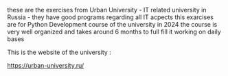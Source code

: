 these are the exercises from Urban University - IT related university in Russia - they have good programs regarding all IT acpects
this exarcises are for Python Development course of the university in 2024 the course is very well organized and takes around 6 months
to full fill it working on daily bases

This is the website of the university :

https://urban-university.ru/
